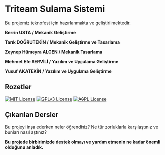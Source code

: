 
# Triteam Sulama Sistemi

Bu projemiz teknofest için hazırlanmakta ve geliştirilmektedir.

**Berrin USTA / Mekanik Geliştirme**

**Tarık DOĞRUTEKİN / Mekanik Geliştirme ve Tasarlama**

**Zeynep Hümeyra ALGEN / Mekanik Tasarlama**

**Mehmet Efe SERVİLİ / Yazılım ve Uygulama Geliştirme**

**Yusuf AKATEKİN /  Yazılım ve Uygulama Geliştirme**
## Rozetler
[![MIT License](https://img.shields.io/badge/License-MIT-green.svg)](https://choosealicense.com/licenses/mit/)
[![GPLv3 License](https://img.shields.io/badge/License-GPL%20v3-yellow.svg)](https://opensource.org/licenses/)
[![AGPL License](https://img.shields.io/badge/license-AGPL-blue.svg)](http://www.gnu.org/licenses/agpl-3.0)

  
## Çıkarılan Dersler

Bu projeyi inşa ederken neler öğrendiniz? Ne tür zorluklarla karşılaştınız ve bunları nasıl aştınız?

**Bu projede birbirimizde destek olmayı ve yardım etmenin ne kadar önemli olduğunu anladık.**

  
